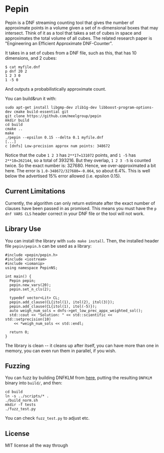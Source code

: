 # Pepin

Pepin is a DNF streaming counting tool that gives the number of approximate points in a volume given a set of n-dimensional boxes that may intersect. Think of it as a tool that takes a set of cubes in space and approximates the total volume of all cubes. The related research paper is "Engineering an Efficient Approximate DNF-Counter".

It takes in a set of cubes from a DNF file, such as this, that has 10 dimensions, and 2 cubes:

```
$ cat myfile.dnf
p dnf 20 2
1 2 3 0
1 -5 0
```

And outputs a probabilistically approximate count.

You can build&run it with:

```
sudo apt-get install libgmp-dev zlib1g-dev libboost-program-options-dev cmake build-essential git
git clone https://github.com/meelgroup/pepin
mkdir build
cd build
cmake ..
make
./pepin --epsilon 0.15 --delta 0.1 myfile.dnf
[...]
c [dnfs] Low-precision approx num points: 348672
```

Notice that the cube `1 2 3` has `2**17=131072` points, and `1 -5` has `2**18=262144`, so a total of 393216. But they overlap, `1 2 3 -5` is counted twice. So the exact number is: 327680. Hence, we over-approximated a bit here. The error is `1.0-348672/327680=-0.064`, so about 6.4%. This is well below the advertised 15% error allowed (i.e. epsilon 0.15).


## Current Limitations

Currently, the algorithm can only return estimate after the exact number of clauses have been passed in as promised. This means you must have the `p dnf VARS CLS` header correct in your DNF file or the tool will not work.

## Library Use

You can install the library with `sudo make install`. Then, the installed header file `pepin/pepin.h` can be used as a library:
```
#include <pepin/pepin.h>
#include <iostream>
#include <iomanip>
using namespace PepinNS;

int main() {
  Pepin pepin;
  pepin.new_vars(20);
  pepin.set_n_cls(2);

  typedef vector<Lit> CL;
  pepin.add_clause(CL{itol(1), itol(2), itol(3)});
  pepin.add_clause(CL{itol(1), itol(-5)});
  auto weigh_num_sols = dnfs->get_low_prec_appx_weighted_sol();
  std::cout << "Solution: " << std::scientific << std::setprecision(10)
    << *weigh_num_sols << std::endl;

  return 0;
}
```

The library is clean -- it cleans up after itself, you can have more than one in memory, you can even run them in parallel, if you wish.

## Fuzzing

You can fuzz by building DNFKLM from [here](https://gitlab.com/Shrotri/DNF_Counting/), putting the resulting `DNFKLM` binary into `build/`, and then:

```
cd build
ln -s ../scripts/* .
./build_norm.sh
mkdir -f tests
./fuzz_test.py
```

You can check `fuzz_test.py` to adjust etc.

## License
MIT license all the way through

